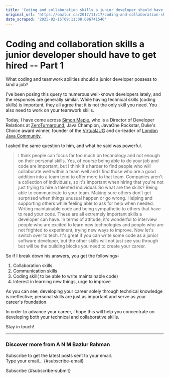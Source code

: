 ```yaml
---
title: 'Coding and collaboration skills a junior developer should have to get hired – Part 1'
original_url: 'https://bazlur.ca/2017/11/17/coding-and-collaboration-skills-a-junior-developer-should-have-to-get-hired-part-1/'
date_scraped: '2025-02-15T09:11:08.686741546'
---
```


Coding and collaboration skills a junior developer should have to get hired -- Part 1
=====================================================================================

What coding and teamwork abilities should a junior developer possess to land a job?

I've been posing this query to numerous well-known developers lately, and the responses are generally similar. While having technical skills (coding skills) is important, they all agree that it is not the only skill you need. You also need to work on your teamwork skills.

Today, I have come across [Simon Maple](https://twitter.com/sjmaple), who is a Director of Developer Relations at [ZeroTurnaround](https://zeroturnaround.com/), Java Champion, JavaOne Rockstar, Duke's Choice award winner, founder of the [VirtualJUG](https://virtualjug.com/) and co-leader of [London Java Community](https://www.meetup.com/Londonjavacommunity/).

I asked the same question to him, and what he said was powerful.
> I think people can focus far too much on technology and not enough on their personal skills. Yes, of course being able to do your job and code are important, but I think it's harder to find people who will collaborate well within a team well and I find those who are a good addition into a team tend to offer more to that team. Companies aren't a collection of individuals, so it's important when hiring that you're not just trying to hire a talented individual. So what are the skills? Being able to communicate to your team. Making sure others don't get surprised when things unusual happen or go wrong. Helping and supporting others while feeling able to ask for help when needed. Writing maintainable code and being sympathetic to others that have to read your code. These are all extremely important skills a developer can have. In terms of attitude, it's wonderful to interview people who are excited to learn new technologies and people who are not frighted to experiment, trying new ways to improve. Now let's switch over to tech. It's great if you can write some code as a junior software developer, but the other skills will not just see you through but will be the building blocks you need to create your career.

So if I break down his answers, you get the followings-

1. Collaboration skills
2. Communication skills
3. Coding skill( to be able to write maintainable code)
4. Interest in learning new things, urge to improve

As you can see, developing your career solely through technical knowledge is ineffective; personal skills are just as important and serve as your career's foundation.

In order to advance your career, I hope this will help you concentrate on developing both your technical and collaborative skills.

Stay in touch!  

*** ** * ** ***

### Discover more from A N M Bazlur Rahman

Subscribe to get the latest posts sent to your email.  
Type your email... {#subscribe-email}

Subscribe {#subscribe-submit}
